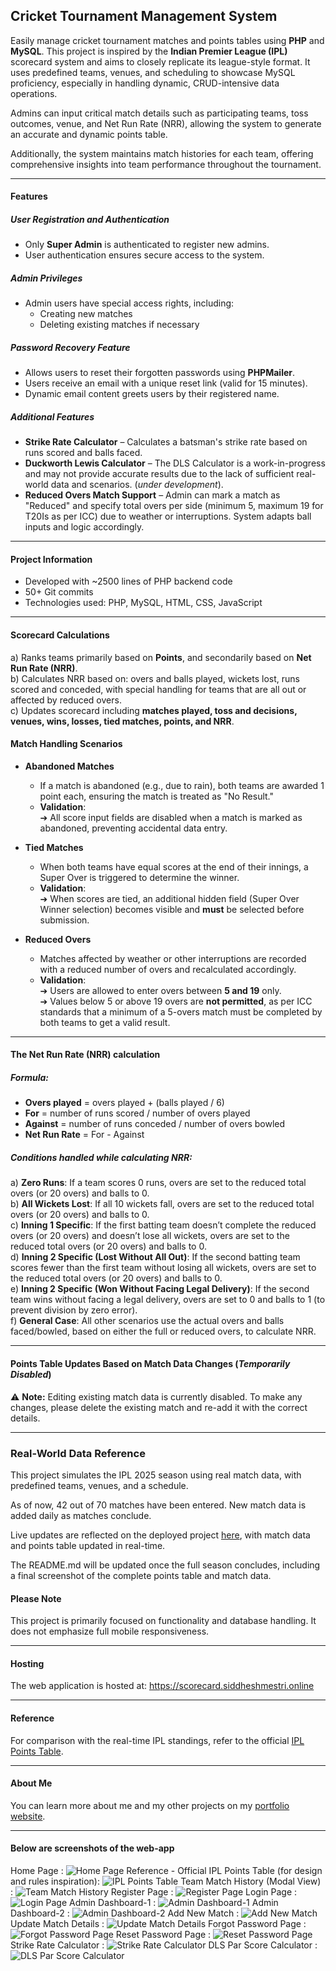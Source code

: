 ## Cricket Tournament Management System

Easily manage cricket tournament matches and points tables using **PHP** and **MySQL**.
This project is inspired by the **Indian Premier League (IPL)** scorecard system and aims to closely replicate its league-style format. It uses predefined teams, venues, and scheduling to showcase MySQL proficiency, especially in handling dynamic, CRUD-intensive data operations.

Admins can input critical match details such as participating teams, toss outcomes, venue, and Net Run Rate (NRR), allowing the system to generate an accurate and dynamic points table.

Additionally, the system maintains match histories for each team, offering comprehensive insights into team performance throughout the tournament.

---

#### Features

##### User Registration and Authentication

- Only **Super Admin** is authenticated to register new admins.
- User authentication ensures secure access to the system.

##### Admin Privileges

- Admin users have special access rights, including:
  - Creating new matches
  - Deleting existing matches if necessary

##### Password Recovery Feature

- Allows users to reset their forgotten passwords using **PHPMailer**.
- Users receive an email with a unique reset link (valid for 15 minutes).
- Dynamic email content greets users by their registered name.

##### Additional Features

- **Strike Rate Calculator** – Calculates a batsman's strike rate based on runs scored and balls faced.
- **Duckworth Lewis Calculator** – The DLS Calculator is a work-in-progress and may not provide accurate results due to the lack of sufficient real-world data and scenarios. (_under development_).
- **Reduced Overs Match Support** – Admin can mark a match as "Reduced" and specify total overs per side (minimum 5, maximum 19 for T20Is as per ICC) due to weather or interruptions. System adapts ball inputs and logic accordingly.

---

#### Project Information

- Developed with ~2500 lines of PHP backend code
- 50+ Git commits
- Technologies used: PHP, MySQL, HTML, CSS, JavaScript

---

#### Scorecard Calculations

a) Ranks teams primarily based on **Points**, and secondarily based on **Net Run Rate (NRR)**.  
b) Calculates NRR based on: overs and balls played, wickets lost, runs scored and conceded, with special handling for teams that are all out or affected by reduced overs.  
c) Updates scorecard including **matches played, toss and decisions, venues, wins, losses, tied matches, points, and NRR**.

#### Match Handling Scenarios

- **Abandoned Matches**

  - If a match is abandoned (e.g., due to rain), both teams are awarded 1 point each, ensuring the match is treated as "No Result."
  - **Validation**:  
    ➔ All score input fields are disabled when a match is marked as abandoned, preventing accidental data entry.

- **Tied Matches**

  - When both teams have equal scores at the end of their innings, a Super Over is triggered to determine the winner.
  - **Validation**:  
    ➔ When scores are tied, an additional hidden field (Super Over Winner selection) becomes visible and **must** be selected before submission.

- **Reduced Overs**
  - Matches affected by weather or other interruptions are recorded with a reduced number of overs and recalculated accordingly.
  - **Validation**:  
    ➔ Users are allowed to enter overs between **5 and 19** only.  
    ➔ Values below 5 or above 19 overs are **not permitted**, as per ICC standards that a minimum of a 5-overs match must be completed by both teams to get a valid result.

---

#### The Net Run Rate (NRR) calculation

##### Formula:

- **Overs played** = overs played + (balls played / 6)
- **For** = number of runs scored / number of overs played
- **Against** = number of runs conceded / number of overs bowled
- **Net Run Rate** = For - Against

##### Conditions handled while calculating NRR:

a) **Zero Runs**: If a team scores 0 runs, overs are set to the reduced total overs (or 20 overs) and balls to 0.  
b) **All Wickets Lost**: If all 10 wickets fall, overs are set to the reduced total overs (or 20 overs) and balls to 0.  
c) **Inning 1 Specific**: If the first batting team doesn’t complete the reduced overs (or 20 overs) and doesn’t lose all wickets, overs are set to the reduced total overs (or 20 overs) and balls to 0.  
d) **Inning 2 Specific (Lost Without All Out)**: If the second batting team scores fewer than the first team without losing all wickets, overs are set to the reduced total overs (or 20 overs) and balls to 0.  
e) **Inning 2 Specific (Won Without Facing Legal Delivery)**: If the second team wins without facing a legal delivery, overs are set to 0 and balls to 1 (to prevent division by zero error).  
f) **General Case**: All other scenarios use the actual overs and balls faced/bowled, based on either the full or reduced overs, to calculate NRR.

---

#### Points Table Updates Based on Match Data Changes (*Temporarily Disabled*)

⚠️ **Note:** Editing existing match data is currently disabled. To make any changes, please delete the existing match and re-add it with the correct details.

---

### Real-World Data Reference

This project simulates the IPL 2025 season using real match data, with predefined teams, venues, and a schedule.

As of now, 42 out of 70 matches have been entered. New match data is added daily as matches conclude.

Live updates are reflected on the deployed project [here](https://scorecard.siddheshmestri.online), with match data and points table updated in real-time.

The README.md will be updated once the full season concludes, including a final screenshot of the complete points table and match data.

#### Please Note

This project is primarily focused on functionality and database handling. It does not emphasize full mobile responsiveness.

---

#### Hosting

The web application is hosted at: https://scorecard.siddheshmestri.online

---

#### Reference

For comparison with the real-time IPL standings, refer to the official [IPL Points Table](https://www.iplt20.com/points-table/men).

---

#### About Me

You can learn more about me and my other projects on my [portfolio website](https://siddheshmestri.online).

---

#### Below are screenshots of the web-app

Home Page : ![Home Page](screenshots/home_page.png)
Reference - Official IPL Points Table (for design and rules inspiration): ![IPL Points Table](screenshots/IPL_points_table.png)
Team Match History (Modal View) : ![Team Match History](screenshots/team_match_history.png)
Register Page : ![Register Page](screenshots/register_admin.png)
Login Page : ![Login Page](screenshots/login_page.png)
Admin Dashboard-1 : ![Admin Dashboard-1](screenshots/admin_dashboard_1.png)
Admin Dashboard-2 : ![Admin Dashboard-2](screenshots/admin_dashboard_2.png)
Add New Match : ![Add New Match](screenshots/new_match.png)
Update Match Details : ![Update Match Details](screenshots/update_match.png)
Forgot Password Page : ![Forgot Password Page](screenshots/forgot_password.png)
Reset Password Page : ![Reset Password Page](screenshots/reset_password.png)
Strike Rate Calculator : ![Strike Rate Calculator](screenshots/strike_rate_calculator.png)
DLS Par Score Calculator :![DLS Par Score Calculator](screenshots/dls_calculator.png)
